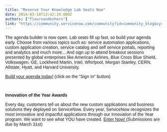 ```yaml
---
title: "Reserve Your Knowledge Lab Seats Now"
date: 2014-03-10T13:42:19.000Z
authors: ["fleurvandenhorn"]
link: "https://community.servicenow.com/community?id=community_blog&sys_id=532e6a6ddbd0dbc01dcaf3231f961957"
---
```

<p><span style="font-family: Calibri, sans-serif;">The agenda builder is now open. Lab seats fill up fast, so build your agenda early. Choose from various topics such as: service automation applications, custom application creation, service catalog and self service portals, reporting and analytics and much more... And sign up to attend breakout sessions presented by global enterprises like American Airlines, Blue Cross Blue Shield, Volkswagen, GE, Lockheed Martin, Intel, Whirlpool, Morgan Stanley, CERN, Allstate, Hyatt, and Harvard University. </span></p><p><span style="font-family: Calibri, sans-serif;"><a title="owledge.servicenow.com/KN14/AgendaBuilder/Mar3CommunityNE/" href="http://knowledge.servicenow.com/KN14/AgendaBuilder/Mar3CommunityNE/">Build your agenda today!</a> (click on the "Sign In" button)</span></p><p><span style="font-family: Calibri, sans-serif;"><br/></span></p><p><span style="font-family: Calibri, sans-serif;"><strong>Innovation of the Year Awards</strong></span></p><p><span style="font-family: Calibri, sans-serif;">Every day, customers tell us about the new custom applications and business solutions they deployed on ServiceNow. Every year, ServiceNow recognizes the most innovative and impactful applications through our Innovation of the Year program. We want to see what YOU have created. <a title="nowledge.servicenow.com/awards.html" href="https://knowledge.servicenow.com/awards.html">Enter Now! </a>(Submissions are due by March 31st)</span></p>